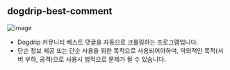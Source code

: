 ## dogdrip-best-comment
![image](https://user-images.githubusercontent.com/44467845/132137916-851f5370-2e15-46fb-a451-241eec86d95e.png)

- Dogdrip 커뮤니티 베스트 댓글을 자동으로 크롤링하는 프로그램입니다.
- 단순 정보 제공 또는 단순 사용을 위한 목적으로 사용되어야하며, 악의적인 목적(서버 부하, 공격)으로 사용시 법적으로 문제가 될 수 있습니다.
